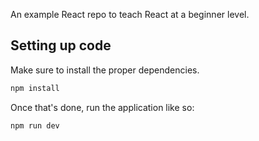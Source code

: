 An example React repo to teach React at a beginner level.

## Setting up code

Make sure to install the proper dependencies.

```bash
npm install
```

Once that's done, run the application like so:

```bash
npm run dev
```
